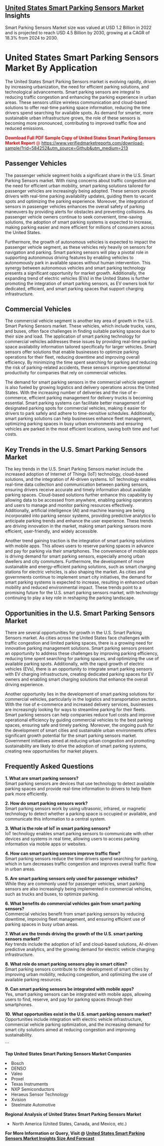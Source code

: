 <h2><a href="https://www.verifiedmarketreports.com/download-sample/?rid=584252&amp;utm_source=Github&amp;utm_medium=213" target="_blank">United States Smart Parking Sensors Market</a> Insights</h2><p>Smart Parking Sensors Market size was valued at USD 1.2 Billion in 2022 and is projected to reach USD 4.5 Billion by 2030, growing at a CAGR of 18.3% from 2024 to 2030.</p><p><h1>United States Smart Parking Sensors Market By Application</h1><p>The United States Smart Parking Sensors market is evolving rapidly, driven by increasing urbanization, the need for efficient parking solutions, and technological advancements. Smart parking sensors are integral to reducing traffic congestion and enhancing the parking experience in urban areas. These sensors utilize wireless communication and cloud-based solutions to offer real-time parking space information, reducing the time drivers spend searching for available spots. As demand for smarter, more sustainable urban infrastructure grows, the role of these sensors is becoming more pronounced, contributing to improved traffic flow and reduced emissions. <p><span class=""><span style="color: #ff0000;"><strong>Download Full PDF Sample Copy of United States Smart Parking Sensors Market Report</strong> @ </span><a href="https://www.verifiedmarketreports.com/download-sample/?rid=584252&amp;utm_source=Github&amp;utm_medium=213" target="_blank">https://www.verifiedmarketreports.com/download-sample/?rid=584252&amp;utm_source=Github&amp;utm_medium=213</a></span></p></p><h2>Passenger Vehicles</h2><p>The passenger vehicle segment holds a significant share in the U.S. Smart Parking Sensors market. With rising concerns about traffic congestion and the need for efficient urban mobility, smart parking solutions tailored for passenger vehicles are increasingly being adopted. These sensors provide drivers with real-time parking availability updates, guiding them to vacant spots and optimizing the parking experience. Moreover, the integration of sensors in passenger vehicles enhances the overall safety of parking maneuvers by providing alerts for obstacles and preventing collisions. As passenger vehicle owners continue to seek convenient, time-saving solutions, the adoption of smart parking systems is expected to increase, making parking easier and more efficient for millions of consumers across the United States.</p><p>Furthermore, the growth of autonomous vehicles is expected to impact the passenger vehicle segment, as these vehicles rely heavily on sensors for navigation and parking. Smart parking sensors will play a pivotal role in supporting autonomous driving features by enabling vehicles to autonomously park in available spaces without human intervention. This synergy between autonomous vehicles and smart parking technology presents a significant opportunity for market growth. Additionally, the expanding trend of electric vehicles (EVs) in the United States is further promoting the integration of smart parking sensors, as EV owners look for dedicated, efficient, and smart parking spaces that support charging infrastructure.</p><h2>Commercial Vehicles</h2><p>The commercial vehicle segment is another key area of growth in the U.S. Smart Parking Sensors market. These vehicles, which include trucks, vans, and buses, often face challenges in finding suitable parking spaces due to their size and load. The application of smart parking technology for commercial vehicles addresses these issues by providing real-time parking space availability information tailored specifically for larger vehicles. Smart sensors offer solutions that enable businesses to optimize parking operations for their fleet, reducing downtime and improving overall efficiency. By minimizing the time spent searching for parking and reducing the risk of parking-related accidents, these sensors improve operational productivity for companies that rely on commercial vehicles.</p><p>The demand for smart parking sensors in the commercial vehicle segment is also fueled by growing logistics and delivery operations across the United States. With the increasing number of deliveries and the rise of e-commerce, efficient parking management for delivery trucks is becoming essential. Smart parking systems can facilitate better management of designated parking spots for commercial vehicles, making it easier for drivers to park safely and adhere to time-sensitive schedules. Additionally, smart parking solutions can help businesses enhance fleet management, optimizing parking spaces in busy urban environments and ensuring vehicles are parked in the most efficient locations, saving both time and fuel costs.</p><h2>Key Trends in the U.S. Smart Parking Sensors Market</h2><p>The key trends in the U.S. Smart Parking Sensors market include the increased adoption of Internet of Things (IoT) technology, cloud-based solutions, and the integration of AI-driven systems. IoT technology enables real-time data collection and communication between parking sensors, ensuring drivers receive accurate and timely information about available parking spaces. Cloud-based solutions further enhance this capability by allowing data to be accessed from anywhere, enabling parking operators and users to manage and monitor parking resources effectively. Additionally, artificial intelligence (AI) and machine learning are being incorporated into parking sensor systems, providing predictive analytics to anticipate parking trends and enhance the user experience. These trends are driving innovation in the market, making smart parking sensors more efficient, user-friendly, and widely accessible.</p><p>Another trend gaining traction is the integration of smart parking solutions with mobile apps. This allows users to reserve parking spaces in advance and pay for parking via their smartphones. The convenience of mobile apps is driving demand for smart parking sensors, especially among urban dwellers and city commuters. Furthermore, the development of more sustainable and energy-efficient parking solutions, such as smart charging stations for electric vehicles, is also shaping the market. As cities and governments continue to implement smart city initiatives, the demand for smart parking systems is expected to increase, resulting in enhanced urban mobility and reduced environmental impact. These trends point to a promising future for the U.S. smart parking sensors market, with technology continuing to play a key role in reshaping the parking landscape.</p><h2>Opportunities in the U.S. Smart Parking Sensors Market</h2><p>There are several opportunities for growth in the U.S. Smart Parking Sensors market. As cities across the United States face challenges with traffic congestion and limited parking spaces, there is a growing need for innovative parking management solutions. Smart parking sensors present an opportunity to address these challenges by improving parking efficiency, reducing time spent searching for parking spaces, and optimizing the use of available parking spots. Additionally, with the rapid growth of electric vehicles (EVs), there is an opportunity to integrate smart parking sensors with EV charging infrastructure, creating dedicated parking spaces for EV owners and enabling smart charging solutions that enhance the overall driving experience.</p><p>Another opportunity lies in the development of smart parking solutions for commercial vehicles, particularly in the logistics and transportation sectors. With the rise of e-commerce and increased delivery services, businesses are increasingly looking for ways to streamline parking for their fleets. Smart parking sensors can help companies reduce fuel costs and improve operational efficiency by guiding commercial vehicles to the best parking spaces, ensuring safe and timely parking. Moreover, the ongoing push for the development of smart cities and sustainable urban environments offers significant growth potential for the smart parking sensors market. Government initiatives aimed at reducing urban congestion and promoting sustainability are likely to drive the adoption of smart parking systems, creating new opportunities for market players.</p><h2>Frequently Asked Questions</h2><p><b>1. What are smart parking sensors?</b><br>Smart parking sensors are devices that use technology to detect available parking spaces and provide real-time information to drivers to help them park more efficiently.</p><p><b>2. How do smart parking sensors work?</b><br>Smart parking sensors work by using ultrasonic, infrared, or magnetic technology to detect whether a parking space is occupied or available, and communicate this information to a central system.</p><p><b>3. What is the role of IoT in smart parking sensors?</b><br>IoT technology enables smart parking sensors to communicate with other devices and systems in real time, allowing users to access parking information via mobile apps or websites.</p><p><b>4. How can smart parking sensors improve traffic flow?</b><br>Smart parking sensors reduce the time drivers spend searching for parking, which in turn decreases traffic congestion and improves overall traffic flow in urban areas.</p><p><b>5. Are smart parking sensors only used for passenger vehicles?</b><br>While they are commonly used for passenger vehicles, smart parking sensors are also increasingly being implemented in commercial vehicles, such as trucks and buses, to optimize parking.</p><p><b>6. What benefits do commercial vehicles gain from smart parking sensors?</b><br>Commercial vehicles benefit from smart parking sensors by reducing downtime, improving fleet management, and ensuring efficient use of parking spaces in busy urban areas.</p><p><b>7. What are the trends driving the growth of the U.S. smart parking sensors market?</b><br>Key trends include the adoption of IoT and cloud-based solutions, AI-driven predictive analytics, and the growing demand for electric vehicle charging infrastructure.</p><p><b>8. What role do smart parking sensors play in smart cities?</b><br>Smart parking sensors contribute to the development of smart cities by improving urban mobility, reducing congestion, and optimizing the use of available parking resources.</p><p><b>9. Can smart parking sensors be integrated with mobile apps?</b><br>Yes, smart parking sensors can be integrated with mobile apps, allowing users to find, reserve, and pay for parking spaces through their smartphones.</p><p><b>10. What opportunities exist in the U.S. smart parking sensors market?</b><br>Opportunities include integration with electric vehicle infrastructure, commercial vehicle parking optimization, and the increasing demand for smart city solutions aimed at reducing congestion and improving sustainability.</p>```</p><p><strong>Top United States Smart Parking Sensors Market Companies</strong></p><div data-test-id=""><p><li>Bosch</li><li> DENSO</li><li> Valeo</li><li> Proxel</li><li> Texas Instruments</li><li> NXP Semiconductors</li><li> Heraeus Sensor Technology</li><li> Xvision</li><li> Steelmate Automotive</li></p><div><strong>Regional Analysis of&nbsp;United States Smart Parking Sensors Market</strong></div><ul><li dir="ltr"><p dir="ltr">North America&nbsp;(United States, Canada, and Mexico, etc.)</p></li></ul><p><strong>For More Information or Query, Visit @&nbsp;</strong><strong><a href="https://www.verifiedmarketreports.com/product/smart-parking-sensors-market/?utm_source=Github&amp;utm_medium=213" target="_blank">United States Smart Parking Sensors Market Insights Size And Forecast</a></strong></p></div>
